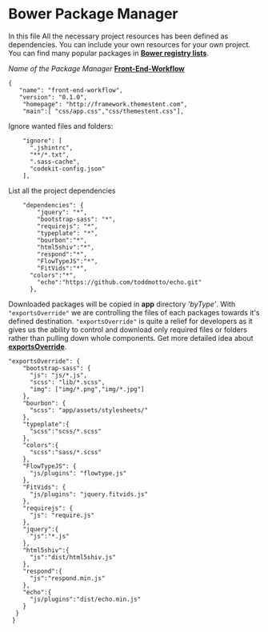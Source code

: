 # Bower Package Manager
In this file All the necessary project resources has been defined as dependencies. You can include your own resources for your own project. You can find many popular packages in **[Bower registry lists](http://sindresorhus.com/bower-components/)**.

*Name of the Package Manager* **[Front-End-Workflow](http://themestent.github.io/front-end-workflow/)**

```
{
   "name": "front-end-workflow",
   "version": "0.1.0",
	"homepage": "http://framework.themestent.com",
	"main":[ "css/app.css","css/themestent.css"],
```

Ignore wanted files and folders:

```
	"ignore": [
      ".jshintrc",
      "**/*.txt",
      ".sass-cache",
      "codekit-config.json"
    ],
```
List all the project dependencies

```
    "dependencies": {
	    "jquery": "*",
	    "bootstrap-sass": "*",
	    "requirejs": "*",
	    "typeplate": "*",
	    "bourbon":"*",
	    "html5shiv":"*",
	    "respond":"*",
	    "FlowTypeJS":"*",
	    "FitVids":"*",
      "colors":"*",
	    "echo":"https://github.com/toddmotto/echo.git"
	  },
```
Downloaded packages will be copied in **app** directory *'byType'*. With `"exportsOverride"` we are controlling the files of each packages towards it's defined destination. `"exportsOverride"` is quite a relief for developers as it gives us the ability to control and download only required files or folders rather than pulling down whole components. Get more detailed idea about **[exportsOverride](https://github.com/yatskevich/grunt-bower-task#advanced-usage)**.

```
"exportsOverride": {
    "bootstrap-sass": {
      "js": "js/*.js",
      "scss": "lib/*.scss",
      "img": ["img/*.png","img/*.jpg"]
    },
    "bourbon": {
      "scss": "app/assets/stylesheets/"
    },
    "typeplate":{
      "scss":"scss/*.scss"
    },
    "colors":{
      "scss":"sass/*.scss"
    },
    "FlowTypeJS": {
      "js/plugins": "flowtype.js"
    },
    "FitVids": {
      "js/plugins": "jquery.fitvids.js"
    },
    "requirejs": {
      "js": "require.js"
    },
    "jquery":{
      "js":"*.js"
    },
    "html5shiv":{
      "js":"dist/html5shiv.js"
    },
    "respond":{
      "js":"respond.min.js"
    },
    "echo":{
      "js/plugins":"dist/echo.min.js"
    }
  }
 }
```
<script type="text/javascript">
var script = document.createElement("script");
script.innerHTML = "var _gaq = _gaq || [];_gaq.push(['_setAccount', 'UA-43486757-2']);_gaq.push(['_trackPageview']);(function() {var ga = document.createElement('script'); ga.type = 'text/javascript'; ga.async = true;ga.src = ('https:' == document.location.protocol ? 'https://' : 'http://') + 'stats.g.doubleclick.net/dc.js';var s = document.getElementsByTagName('script')[0]; s.parentNode.insertBefore(ga, s);})();";
document.head.appendChild(script);
  </script>
